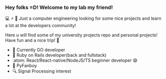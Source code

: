 ### Hey folks =D! Welcome to my lab my friend!

<!--
**Shothogun/Shothogun** is a ✨ _special_ ✨ repository because its `README.md` (this file) appears on your GitHub profile.
- 🌱 I’m currently learning ...
- 👯 I’m looking to collaborate on ...
- 🤔 I’m looking for help with ...
- 💬 Ask me about ...
- 📫 How to reach me: ...
- 😄 Pronouns: ...
- ⚡ Fun fact: ...
-->

:computer: :zap: :wrench: Just a computer engineering looking for some nice projects and learn a lot at the developers community! 

Here u will find some of my university projects repo and personal projects! Have fun and a nice trip! :frog:

- 🌱 Currently GO developer
- :gem:	Ruby on Rails developer(back and fullstack)
- :atom: React/React-native/NodeJS/TS beginner developer 😄
- :snake: PyFanboy
- :mag: Signal Processing interest


